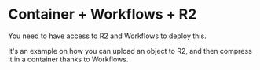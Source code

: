 # Container + Workflows + R2

You need to have access to R2 and Workflows to deploy this.

It's an example on how you can upload an object to R2, and then compress it in a container thanks to Workflows.

